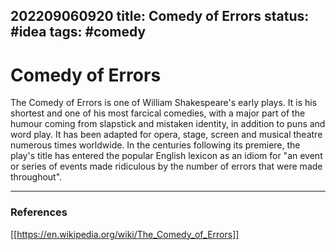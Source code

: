 202209060920
title: Comedy of Errors
status: #idea
tags: #comedy
---

# Comedy of Errors

The Comedy of Errors is one of William Shakespeare's early plays. It is his shortest and one of his most farcical comedies, with a major part of the humour coming from slapstick and mistaken identity, in addition to puns and word play. It has been adapted for opera, stage, screen and musical theatre numerous times worldwide. In the centuries following its premiere, the play's title has entered the popular English lexicon as an idiom for "an event or series of events made ridiculous by the number of errors that were made throughout".

---
### References

[[https://en.wikipedia.org/wiki/The_Comedy_of_Errors]]
